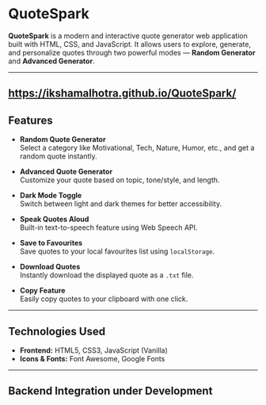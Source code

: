 # QuoteSpark

**QuoteSpark** is a modern and interactive quote generator web application built with HTML, CSS, and JavaScript. It allows users to explore, generate, and personalize quotes through two powerful modes — **Random Generator** and **Advanced Generator**.

---
https://ikshamalhotra.github.io/QuoteSpark/
---

## Features

- **Random Quote Generator**  
  Select a category like Motivational, Tech, Nature, Humor, etc., and get a random quote instantly.

- **Advanced Quote Generator**  
  Customize your quote based on topic, tone/style, and length.

- **Dark Mode Toggle**  
  Switch between light and dark themes for better accessibility.

- **Speak Quotes Aloud**  
  Built-in text-to-speech feature using Web Speech API.

- **Save to Favourites**  
  Save quotes to your local favourites list using `localStorage`.

- **Download Quotes**  
  Instantly download the displayed quote as a `.txt` file.

- **Copy Feature**  
  Easily copy quotes to your clipboard with one click.

---

## Technologies Used

- **Frontend:** HTML5, CSS3, JavaScript (Vanilla)
- **Icons & Fonts:** Font Awesome, Google Fonts

---

## Backend Integration under Development
